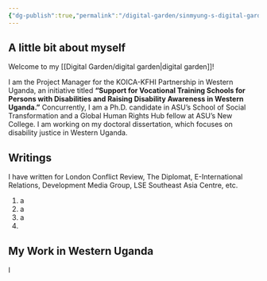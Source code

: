 ```yaml
---
{"dg-publish":true,"permalink":"/digital-garden/sinmyung-s-digital-garden/","tags":["gardenEntry"],"created":"2025-08-19T11:03:25.985+03:00","updated":"2025-08-19T12:58:12.406+03:00"}
---
```



## A little bit about myself
Welcome to my [[Digital Garden/digital garden\|digital garden]]!

I am the Project Manager for the KOICA-KFHI Partnership in Western Uganda, an initiative titled **“Support for Vocational Training Schools for Persons with Disabilities and Raising Disability Awareness in Western Uganda.”** Concurrently, I am a Ph.D. candidate in ASU’s School of Social Transformation and a Global Human Rights Hub fellow at ASU’s New College. I am working on my doctoral dissertation, which focuses on disability justice in Western Uganda.

## Writings

I have written for London Conflict Review, The Diplomat, E-International Relations, Development Media Group, LSE Southeast Asia Centre, etc.

1. a
2. a
3. a
4. 

## My Work in Western Uganda

I